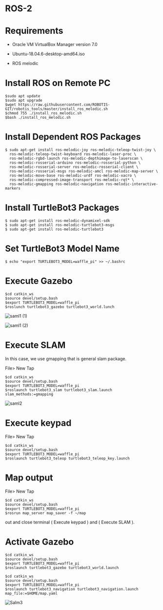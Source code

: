 # ROS-2
# Requirements

- Oracle VM VirtualBox Manager version 7.0

- Ubuntu-18.04.6-desktop-amd64.iso

- ROS melodic

# Install ROS on Remote PC

```linux
$sudo apt update
$sudo apt upgrade
$wget https://raw.githubusercontent.com/ROBOTIS-GIT/robotis_tools/master/install_ros_melodic.sh
$chmod 755 ./install_ros_melodic.sh 
$bash ./install_ros_melodic.sh
```

# Install Dependent ROS Packages
```linux
$ sudo apt-get install ros-melodic-joy ros-melodic-teleop-twist-joy \
  ros-melodic-teleop-twist-keyboard ros-melodic-laser-proc \
  ros-melodic-rgbd-launch ros-melodic-depthimage-to-laserscan \
  ros-melodic-rosserial-arduino ros-melodic-rosserial-python \
  ros-melodic-rosserial-server ros-melodic-rosserial-client \
  ros-melodic-rosserial-msgs ros-melodic-amcl ros-melodic-map-server \
  ros-melodic-move-base ros-melodic-urdf ros-melodic-xacro \
  ros-melodic-compressed-image-transport ros-melodic-rqt* \
  ros-melodic-gmapping ros-melodic-navigation ros-melodic-interactive-markers
```

# Install TurtleBot3 Packages

```linux
$ sudo apt-get install ros-melodic-dynamixel-sdk
$ sudo apt-get install ros-melodic-turtlebot3-msgs
$ sudo apt-get install ros-melodic-turtlebot3
```

# Set TurtleBot3 Model Name

``` linux
$ echo "export TURTLEBOT3_MODEL=waffle_pi" >> ~/.bashrc
```

# Execute Gazebo

```linux
$cd catkin_ws
$source devel/setup.bash
$export TURTLEBOT3_MODEL=waffle_pi
$roslunch turtlebot3_gazebo turtlebot3_world.lunch
```
![saml1 (1)](https://github.com/laylaAm/ROS-2/assets/139586277/a136f6cd-be85-408f-9780-fe01d7715d21)

![saml1 (2)](https://github.com/laylaAm/ROS-2/assets/139586277/706da746-9f98-45a9-acdc-e7cda94cba6c)

# Execute SLAM 
In this case, we use gmapping that is general slam package.

File> New Tap

```linux
$cd catkin_ws
$source devel/setup.bash
$export TURTLEBOT3_MODEL=waffle_pi
$roslaunch turtlebot3_slam turtlebot3_slam.launch slam_methods:=gmapping
```

![saml2](https://github.com/laylaAm/ROS-2/assets/139586277/0b1d8361-c79c-4032-9b33-6fbfa503ec24)

# Execute keypad

File> New Tap

```linux
$cd catkin_ws
$source devel/setup.bash
$export TURTLEBOT3_MODEL=waffle_pi
$roslaunch turtlebot3_teleop turtlebot3_teleop_key.launch
```

# Map output

File> New Tap

```linux
$cd catkin_ws
$source devel/setup.bash
$export TURTLEBOT3_MODEL=waffle_pi
$rosrun map_server map_saver -f ~/map
```
out and close terminal ( Execute keypad ) and ( Execute SLAM ).

# Activate Gazebo

```linux
$cd catkin_ws
$source devel/setup.bash
$export TURTLEBOT3_MODEL=waffle_pi
$roslaunch turtlebot3_gazebo turtlebot3_world.launch
```

```linux
$cd catkin_ws
$source devel/setup.bash
$export TURTLEBOT3_MODEL=waffle_pi
$roslaunch turtlebot3_navigation turtlebot3_navigation.launch map_file:=$HOME/map.yaml
```
![Salm3](https://github.com/laylaAm/ROS-2/assets/139586277/b5100a8c-0229-49e8-aecd-a26d703f9111)
